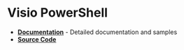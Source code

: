 # Visio PowerShell

* **[Documentation](https://saveenr.gitbook.io/visiopowershell)** - Detailed documentation and samples 
* **[Source Code](https://github.com/saveenr/VisioAutomation)** 
